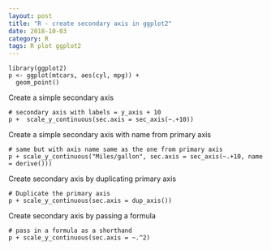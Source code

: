 ```yaml
---
layout: post
title: "R - create secondary axis in ggplot2"
date: 2018-10-03
category: R
tags: R plot ggplot2
---
```



```
library(ggplot2)
p <- ggplot(mtcars, aes(cyl, mpg)) +
  geom_point()
```

Create a simple secondary axis

```
# secondary axis with labels = y_axis + 10
p +  scale_y_continuous(sec.axis = sec_axis(~.+10))
```


Create a simple secondary axis with name from primary axis

```
# same but with axis name same as the one from primary axis
p + scale_y_continuous("Miles/gallon", sec.axis = sec_axis(~.+10, name = derive()))
```


Create secondary axis by duplicating primary axis

```
# Duplicate the primary axis
p + scale_y_continuous(sec.axis = dup_axis())
```

Create secondary axis by passing a formula

```
# pass in a formula as a shorthand
p + scale_y_continuous(sec.axis = ~.^2)
```
